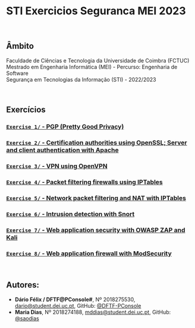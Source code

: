 # STI Exercicios Seguranca MEI 2023

<br />

## Âmbito

Faculdade de Ciências e Tecnologia da Universidade de Coimbra (FCTUC) <br />
Mestrado em Engenharia Informática (MEI) - Percurso: Engenharia de Software <br />
Segurança em Tecnologias da Informação (STI) - 2022/2023 <br />

<br />

## Exercícios

### [`Exercise 1/` - PGP (Pretty Good Privacy)](Exercise%201/)

### [`Exercise 2/` - Certification authorities using OpenSSL; Server and client authentication with Apache](Exercise%202/)

### [`Exercise 3/` - VPN using OpenVPN](Exercise%203/)

### [`Exercise 4/` - Packet filtering firewalls using IPTables](Exercise%204/)

### [`Exercise 5/` - Network packet filtering and NAT with IPTables](Exercise%205/)

### [`Exercise 6/` - Intrusion detection with Snort](Exercise%206/)

### [`Exercise 7/` - Web application security with OWASP ZAP and Kali](Exercise%207/)

### [`Exercise 8/` - Web application firewall with ModSecurity](Exercise%208/)

<br />

## Autores:
* **Dário Félix / DFTF@PConsole#**, Nº 2018275530, [dario@student.dei.uc.pt](mailto:dario@student.dei.uc.pt), GitHub: [@DFTF-PConsole](https://github.com/DFTF-PConsole)
* **Maria Dias**, Nº 2018274188, [mddias@student.dei.uc.pt](mailto:mddias@student.dei.uc.pt), GitHub: [@saodias](https://github.com/saodias)
